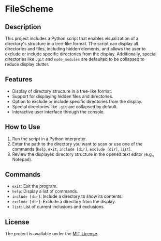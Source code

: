 # FileScheme

## Description

This project includes a Python script that enables visualization of a directory's structure in a tree-like format. The script can display all directories and files, including hidden elements, and allows the user to exclude or include specific directories from the display. Additionally, special directories like `.git` and `node_modules` are defaulted to be collapsed to reduce display clutter.

## Features

- Display of directory structure in a tree-like format.
- Support for displaying hidden files and directories.
- Option to exclude or include specific directories from the display.
- Special directories like `.git` are collapsed by default.
- Interactive user interface through the console.

## How to Use

1. Run the script in a Python interpreter.
2. Enter the path to the directory you want to scan or use one of the commands (`help`, `exit`, `include [dir]`, `exclude [dir]`, `list`).
3. Review the displayed directory structure in the opened text editor (e.g., Notepad).

## Commands

- `exit`: Exit the program.
- `help`: Display a list of commands.
- `include [dir]`: Include a directory to show its contents.
- `exclude [dir]`: Exclude a directory from the display.
- `list`: List of current inclusions and exclusions.

## License

The project is available under the [MIT License](LICENSE).

